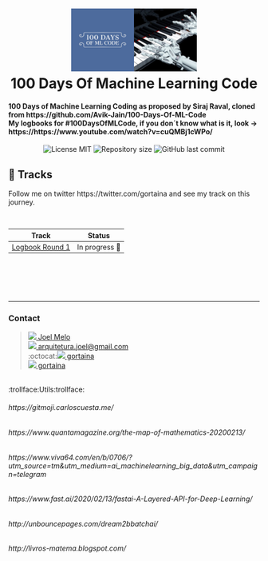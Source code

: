 <h1 align="center">
    <img alt="100DaysOfCode" src="./img/1_nYMkr4TCfomN4tw3SU8o_w.jpeg"  width="50%" heigth="50%"/>
    <br>
    100 Days Of Machine Learning Code
</h1>
<h4 align="left">
100 Days of Machine Learning Coding as proposed by Siraj Raval, cloned from https://github.com/Avik-Jain/100-Days-Of-ML-Code    
<br>My logbooks for #100DaysOfMLCode, if you don´t know what is it, look -> https://https://www.youtube.com/watch?v=cuQMBj1cWPo/
</h4>
<p align="center"> 
   <img src="https://img.shields.io/badge/License-MIT-blue.svg" alt="License MIT"> 
   <img alt="Repository size" src="https://img.shields.io/github/repo-size/gortaina/100DaysOfCode.svg">
   <img alt="GitHub last commit" src="https://img.shields.io/github/last-commit/gortaina/100DaysOfCode?color=blue">
</p>

## :rocket: Tracks

<p>
Follow me on twitter  https://twitter.com/gortaina and see my track on this journey.
</p>
<br>

| Track           | Status      |
| :--------------: |:-----------:|
|[Logbook Round 1](https://github.com/gortaina/100-Days-Of-ML-Code/blob/master/100DaysOfMLCode_Round1.md) | In progress :construction: | 

<br>
<br>
<br>
<br>


___
### Contact
>[<img src="https://imageog.flaticon.com/icons/png/128/124/124011.png?size=16x16f&pad=10,10,10,10&ext=png"/>  Joel Melo](https://www.linkedin.com/in/joeldemelo/)<br>
>[<img src="https://imageog.flaticon.com/icons/png/128/281/281769.png?size=16x16f&pad=10,10,10,10&ext=png"/>   arquitetura.joel@gmail.com](mailto:arquitetura.joel@gmail.com)<br>
>:octocat:[<img src="https://imageog.flaticon.com/icons/png/512/25/25231.png?size=16x16f&pad=10,10,10,10&ext=png&bg=FFFFFFFF"/>  gortaina](https://github.com/gortaina)<br>
>[<img src="https://imageog.flaticon.com/icons/png/512/220/220233.png?size=16x16f&pad=10,10,10,10&ext=png&bg=FFFFFFFF"/>  gortaina](https://twitter.com/gortaina)

<br>
:trollface:Utils:trollface:
<h6>https://gitmoji.carloscuesta.me/</h6>
<h6>https://www.quantamagazine.org/the-map-of-mathematics-20200213/</h6>
<h6>https://www.viva64.com/en/b/0706/?utm_source=tm&utm_medium=ai_machinelearning_big_data&utm_campaign=telegram</h6>
<h6>https://www.fast.ai/2020/02/13/fastai-A-Layered-API-for-Deep-Learning/</h6>
<h6>http://unbouncepages.com/dream2bbatchai/</h6>
<h6>http://livros-matema.blogspot.com/</h6>
<h6></h6>
<h6></h6>
<h6></h6>
<h6></h6>

